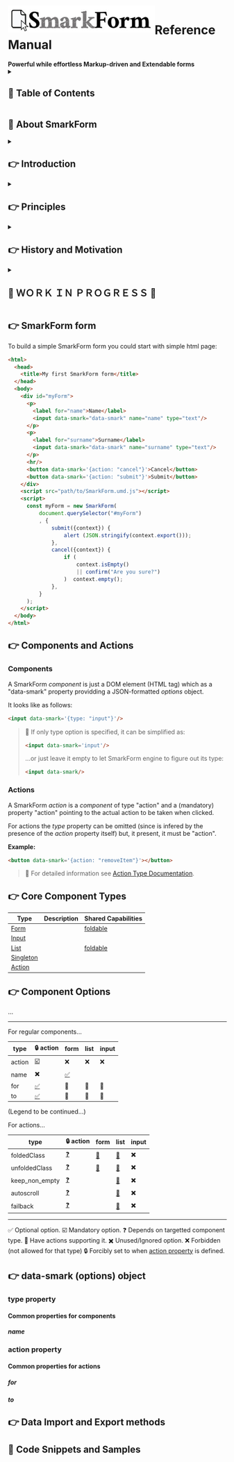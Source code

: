 <a href="https://www.npmjs.com/package/smarkform">
<img alt="SmarkForm Logo" align="left" src="https://raw.githubusercontent.com/bitifet/SmarkForm/main/doc/SmartForm_logo.jpg">
</a>
<h1>Reference Manual</h1>
<strong>
Powerful while effortless Markup-driven and Extendable forms
</strong>


<details>
<summary>
<h2>📖 Table of Contents</h2>
</summary>

<!-- vim-markdown-toc GitLab -->

* [📜 About SmarkForm](#-about-smarkform)
* [👉 SmarkForm form](#-smarkform-form)
* [👉 Components and Actions](#-components-and-actions)
    * [Components](#components)
    * [Actions](#actions)
* [👉 Core Component Types](#-core-component-types)
* [👉 Component Options](#-component-options)
* [👉 data-smark (options) object](#-data-smark-options-object)
    * [type property](#type-property)
        * [Common properties for components](#common-properties-for-components)
            * [name](#name)
    * [action property](#action-property)
        * [Common properties for actions](#common-properties-for-actions)
            * [for](#for)
            * [to](#to)
* [👉 Data Import and Export methods](#-data-import-and-export-methods)
* [💾 Code Snippets and Samples](#-code-snippets-and-samples)

<!-- vim-markdown-toc -->

</details>



## 📜 About SmarkForm

<details>
<summary>
<h2>👉 Introduction</h2>
</summary>

SmarkForm simplifies the creation of interactive forms in web applications,
empowering designers to utilize custom templates and seamlessly incorporate
interaction through contextual actions.

Designers can enhance their templates by using their own HTML and CSS, without
the need to deal with complex JavaScript code. SmarkForm enables advanced
capabilities, such as adding or removing items from a list and dynamically
loading options for select dropdowns, even if they depend on the values of any
other field in the form. This can be achieved simply by adding the 'data-smark'
property to relevant tags.

Developers can leverage these templates as views to import and manipulate
complex data in JSON format. They also have the flexibility to access any
component in the form tree using simple path-style addresses or develop their
own custom component types.

> 🚧 **Please note** that select dropdowns are not yet implemented in the
> current version, but they are planned for inclusion in the upcoming 1.0.0
> release.

</details>

<details>
<summary>
<h2>👉 Principles</h2>
</summary>

Bla bla bla...

</details>


<details>
<summary>
<h2>👉 History and Motivation</h2>
</summary>

Bla bla bla...

</details>

<details>
<summary>
<h2>🚧 ＷＯＲＫ  ＩＮ  ＰＲＯＧＲＥＳＳ 🚧</h2>
</summary>

This documentation is still in draft stage.

All information may be incomplete, inaccurate, outdated or even **completely
wrong**.

👍 We welcome any feedback, suggestions, or improvements as we continue to
enhance and expand the functionality of SmarkForm.

</details>





## 👉 SmarkForm form

To build a simple SmarkForm form you could start with simple html page:

```html
<html>
  <head>
    <title>My first SmarkForm form</title>
  </head>
  <body>
    <div id="myForm">
      <p>
        <label for="name">Name</label>
        <input data-smark="data-smark" name="name" type="text"/>
      </p>
      <p>
        <label for="surname">Surname</label>
        <input data-smark="data-smark" name="surname" type="text"/>
      </p>
      <hr/>
      <button data-smark='{action: "cancel"}'>Cancel</button>
      <button data-smark='{action: "submit"}'>Submit</button>
    </div>
    <script src="path/to/SmarkForm.umd.js"></script>
    <script>
      const myForm = new SmarkForm(
          document.querySelector("#myForm")
          , {
              submit({context}) {
                  alert (JSON.stringify(context.export()));
              },
              cancel({context}) {
                  if (
                      context.isEmpty()
                      || confirm("Are you sure?")
                  )  context.empty();
              },
          }
      );
    </script>
  </body>
</html>
```

## 👉 Components and Actions

### Components

A SmarkForm *component* is just a DOM element (HTML tag) which as a "data-smark"
property providding a JSON-formatted *options* object.

It looks like as follows:

```html
<input data-smark='{type: "input"}'/>
```

> 📌 If only type option is specified, it can be simplified as:
> ```html
> <input data-smark='input'/>
> ```
> ...or just leave it empty to let SmarkForm engine to figure out its type:
> ```html
> <input data-smark/>
> ```

### Actions

A SmarkForm *action* is a *component* of type "action" and a (mandatory)
property "action" pointing to the actual action to be taken when clicked.

For actions the *type* property can be omitted (since is infered by the
presence of the *action* property itself) but, it present, it must be "action".

**Example:**

```html
<button data-smark='{action: "removeItem"}'></button>
```

> 📖 For detailed information see [Action Type
> Documentation](doc/type_action.md).


## 👉 Core Component Types

| Type | Description                     | Shared Capabilities              |
|------|---------------------------------|----------------------------------|
| [Form](doc/type_form.md)           |   | [foldable](doc/capabilities.md#foldable) |
| [Input](doc/type_input.md)         |   |                                  |
| [List](doc/type_list.md)           |   | [foldable](doc/capabilities.md#foldable) |
| [Singleton](doc/type_singleton.md) |   |                                  |
| [Action](doc/type_action.md)       |   |                                  |




## 👉 Component Options

...

------------

For regular components...

type            | 🔒 action | form | list | input |
----------------|-----------|------|------|-------|
action          | [☑️ ](#action-property) | ❌ | ❌ | ❌ |
name            | ✖️      | [✅]() 
for             | [✅]() | 🔗      | 🔗   | 🔗    |
to              | [✅]() | 🔗      | 🔗   | 🔗    |

(Legend to be continued...)


For actions...

type            | 🔒 action | form | list | input |
----------------|-----------|------|------|-------|
foldedClass     | [❓]() | [🔗]() | [🔗]() | ✖️  |
unfoldedClass   | [❓]() | [🔗]() | [🔗]() | ✖️  |
keep_non_empty  | [❓]() |        | [🔗]() | ✖️  |
autoscroll      | [❓]() |        | [🔗]() | ✖️  |
failback        | [❓]() |        | [🔗]() | ✖️  |

------------

✅ Optional option.
☑️  Mandatory option.
❓ Depends on targetted component type.
🔗 Have actions supporting it.
✖️  Unused/Ignored option.
❌ Forbidden (not allowed for that type)
🔒 Forcibly set to when [action property](#action-property) is defined.


## 👉 data-smark (options) object

### type property

#### Common properties for components

##### name


### action property


#### Common properties for actions

##### for

##### to








## 👉 Data Import and Export methods



## 💾 Code Snippets and Samples




